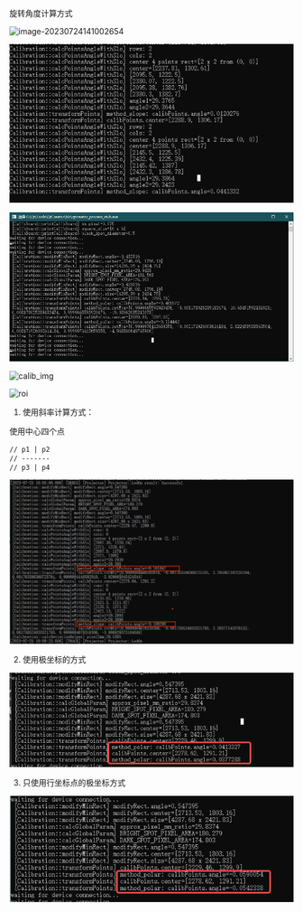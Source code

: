 旋转角度计算方式

![image-20230724141002654](C:\Users\Administrator\AppData\Roaming\Typora\typora-user-images\image-20230724141002654.png)



![image-20230724161610476](旋转角度计算方式.assets/image-20230724161610476.png)





![image-20230724171445683](旋转角度计算方式.assets/image-20230724171445683.png)



![calib_img](旋转角度计算方式.assets/calib_img.png)



![roi](旋转角度计算方式.assets/roi.png)



1. 使用斜率计算方式：

使用中心四个点

    // p1 | p2
    // -------
    // p3 | p4

![img_v2_bf649a39-8f8c-49f6-9b37-bc07fe44082g](旋转角度计算方式.assets/img_v2_bf649a39-8f8c-49f6-9b37-bc07fe44082g.jpg)



2. 使用极坐标的方式



![image-20230725120327647](旋转角度计算方式.assets/image-20230725120327647.png)

3. 只使用行坐标点的极坐标方式

![image-20230725134642457](旋转角度计算方式.assets/image-20230725134642457.png)
